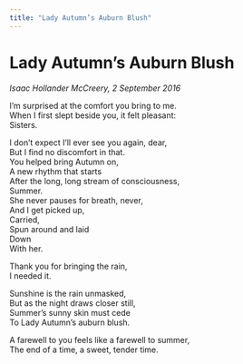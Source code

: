 ```yaml
---
title: "Lady Autumn’s Auburn Blush"
---
```


Lady Autumn’s Auburn Blush
===

*Isaac Hollander McCreery, 2 September 2016*

I’m surprised at the comfort you bring to me.  
When I first slept beside you, it felt pleasant:  
Sisters.

I don’t expect I’ll ever see you again, dear,  
But I find no discomfort in that.  
You helped bring Autumn on,  
A new rhythm that starts  
After the long, long stream of consciousness,  
Summer.  
She never pauses for breath, never,  
And I get picked up,  
Carried,  
Spun around and laid  
Down  
With her.

Thank you for bringing the rain,  
I needed it.

Sunshine is the rain unmasked,  
But as the night draws closer still,  
Summer’s sunny skin must cede  
To Lady Autumn’s auburn blush.

A farewell to you feels like a farewell to summer,  
The end of a time, a sweet, tender time.
